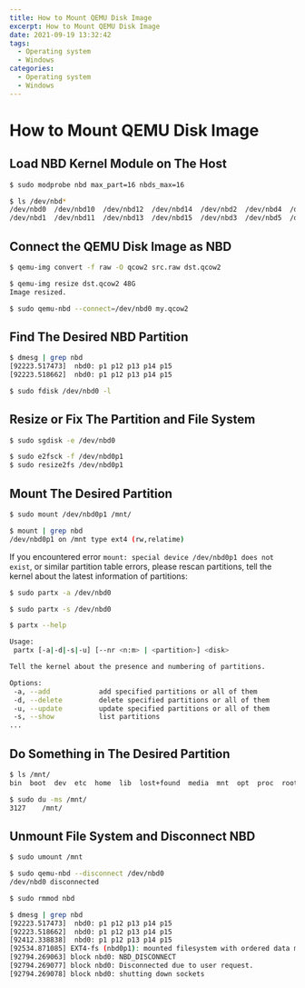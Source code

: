 ```yaml
---
title: How to Mount QEMU Disk Image
excerpt: How to Mount QEMU Disk Image
date: 2021-09-19 13:32:42
tags:
  - Operating system
  - Windows
categories:
  - Operating system
  - Windows
---
```


# How to Mount QEMU Disk Image

## Load NBD Kernel Module on The Host

```bash
$ sudo modprobe nbd max_part=16 nbds_max=16

$ ls /dev/nbd*
/dev/nbd0  /dev/nbd10  /dev/nbd12  /dev/nbd14  /dev/nbd2  /dev/nbd4  /dev/nbd6  /dev/nbd8
/dev/nbd1  /dev/nbd11  /dev/nbd13  /dev/nbd15  /dev/nbd3  /dev/nbd5  /dev/nbd7  /dev/nbd9
```

## Connect the QEMU Disk Image as NBD

```bash
$ qemu-img convert -f raw -O qcow2 src.raw dst.qcow2

$ qemu-img resize dst.qcow2 48G
Image resized.

$ sudo qemu-nbd --connect=/dev/nbd0 my.qcow2
```

## Find The Desired NBD Partition

```bash
$ dmesg | grep nbd
[92223.517473]  nbd0: p1 p12 p13 p14 p15
[92223.518662]  nbd0: p1 p12 p13 p14 p15

$ sudo fdisk /dev/nbd0 -l
```

## Resize or Fix The Partition and File System

```bash
$ sudo sgdisk -e /dev/nbd0

$ sudo e2fsck -f /dev/nbd0p1
$ sudo resize2fs /dev/nbd0p1
```

## Mount The Desired Partition

```bash
$ sudo mount /dev/nbd0p1 /mnt/

$ mount | grep nbd
/dev/nbd0p1 on /mnt type ext4 (rw,relatime)
```

If you encountered error `mount: special device /dev/nbd0p1 does not exist`, or similar partition table errors, please rescan partitions, tell the kernel about the latest information of partitions:

```bash
$ sudo partx -a /dev/nbd0

$ sudo partx -s /dev/nbd0

$ partx --help

Usage:
 partx [-a|-d|-s|-u] [--nr <n:m> | <partition>] <disk>

Tell the kernel about the presence and numbering of partitions.

Options:
 -a, --add            add specified partitions or all of them
 -d, --delete         delete specified partitions or all of them
 -u, --update         update specified partitions or all of them
 -s, --show           list partitions
...
```

## Do Something in The Desired Partition

```bash
$ ls /mnt/
bin  boot  dev  etc  home  lib  lost+found  media  mnt  opt  proc  root  run  sbin  snap  srv  sys  tmp  usr  var

$ sudo du -ms /mnt/
3127    /mnt/
```

## Unmount File System and Disconnect NBD

```bash
$ sudo umount /mnt

$ sudo qemu-nbd --disconnect /dev/nbd0
/dev/nbd0 disconnected

$ sudo rmmod nbd

$ dmesg | grep nbd
[92223.517473]  nbd0: p1 p12 p13 p14 p15
[92223.518662]  nbd0: p1 p12 p13 p14 p15
[92412.338838]  nbd0: p1 p12 p13 p14 p15
[92534.871085] EXT4-fs (nbd0p1): mounted filesystem with ordered data mode. Opts: (null)
[92794.269063] block nbd0: NBD_DISCONNECT
[92794.269077] block nbd0: Disconnected due to user request.
[92794.269078] block nbd0: shutting down sockets
```
